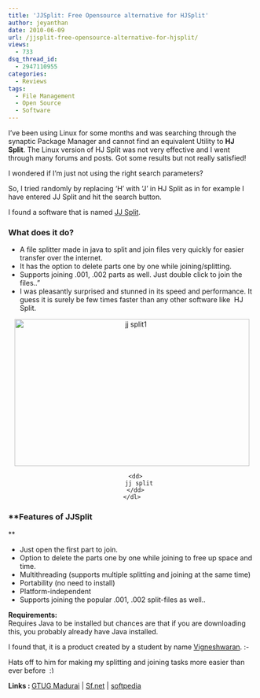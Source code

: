 ```yaml
---
title: 'JJSplit: Free Opensource alternative for HJSplit'
author: jeyanthan
date: 2010-06-09
url: /jjsplit-free-opensource-alternative-for-hjsplit/
views:
  - 733
dsq_thread_id:
  - 2947110955
categories:
  - Reviews
tags:
  - File Management
  - Open Source
  - Software
---
```

I&#8217;ve been using Linux for some months and was searching through the synaptic Package Manager and cannot find an equivalent Utility to **HJ Split**. The Linux version of HJ Split was not very effective and I went through many forums and posts. Got some results but not really satisfied!

I wondered if I&#8217;m just not using the right search parameters?

So, I tried randomly by replacing &#8216;H&#8217; with &#8216;J&#8217; in HJ Split as in for example I have entered JJ Split and hit the search button.

I found a software that is named <a href="http://sourceforge.net/projects/jjsplit/" onclick="_gaq.push(['_trackEvent', 'outbound-article', 'http://sourceforge.net/projects/jjsplit/', 'JJ Split']);" >JJ Split</a>.

### **What does it do?**

  * A file splitter made in java to split and join files very quickly for easier transfer over the internet.
  * It has the option to delete parts one by one while joining/splitting.
  * Supports joining .001, .002 parts as well. Just double click to join the files..&#8221;
  * I was pleasantly surprised and stunned in its speed and performance. It guess it is surely be few times faster than any other software like  HJ Split.

<div>
  <div class="mceTemp mceIEcenter" style="text-align: center">
    <dl>
      <dt>
        <a href="http://madurai.gtugs.org/our-applications" onclick="_gaq.push(['_trackEvent', 'outbound-article', 'http://madurai.gtugs.org/our-applications', '']);" ><img class="    wp-image-50877" style="padding: 0px;margin: 0px;border: 0px none initial" src="http://www.softpedia.com/screenshots/JJSplit_1.png" alt="jj split1" width="478" height="299" /></a>
      </dt>
      
      <dd>
        jj split
      </dd>
    </dl>
  </div>
</div>

### **Features of JJSplit  
**

  * Just open the first part to join.
  * Option to delete the parts one by one while joining to free up space and time.
  * Multithreading (supports multiple splitting and joining at the same time)
  * Portability (no need to install)
  * Platform-independent
  * Supports joining the popular .001, .002 split-files as well..

<div>
  <strong>Requirements:</strong>
</div>

<div>
  Requires Java to be installed but chances are that if you are downloading this, you probably already have Java installed.
</div>

<div>
  <p>
    I found that, it is a product created by a student by name <a href="http://sourceforge.net/users/vigneshwaranr" onclick="_gaq.push(['_trackEvent', 'outbound-article', 'http://sourceforge.net/users/vigneshwaranr', 'Vigneshwaran']);" >Vigneshwaran</a>. <img src="http://devilsworkshop.org/wp-includes/images/smilies/simple-smile.png" alt=":-)" class="wp-smiley" style="height: 1em; max-height: 1em;" />
  </p>
  
  <p>
    Hats off to him for making my splitting and joining tasks more easier than ever before  <img src="http://devilsworkshop.org/wp-includes/images/smilies/simple-smile.png" alt=":)" class="wp-smiley" style="height: 1em; max-height: 1em;" />
  </p>
</div>

<div>
  <strong>Links : <span style="font-weight: normal"><a href="http://madurai.gtugs.org/our-applications" onclick="_gaq.push(['_trackEvent', 'outbound-article', 'http://madurai.gtugs.org/our-applications', 'GTUG Madurai']);" >GTUG Madurai</a> | <a href="http://jjsplit.sf.net/" onclick="_gaq.push(['_trackEvent', 'outbound-article', 'http://jjsplit.sf.net/', 'Sf.net']);" target="_blank">Sf.net</a> | <a href="http://www.softpedia.com/get/System/File-Management/JJSplit.shtml" onclick="_gaq.push(['_trackEvent', 'outbound-article', 'http://www.softpedia.com/get/System/File-Management/JJSplit.shtml', 'softpedia']);" target="_blank">softpedia</a></span></strong>
</div>

<div>
  <strong><span style="font-weight: normal"><br /> </span></strong>
</div>
